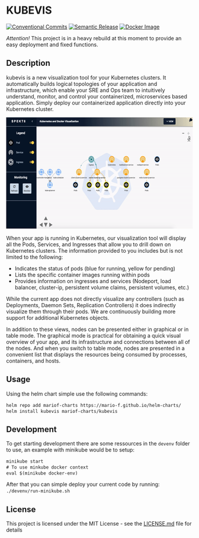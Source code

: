 # KUBEVIS

[![Conventional Commits](https://img.shields.io/badge/Conventional%20Commits-1.0.0-yellow.svg)](https://conventionalcommits.org)
[![Semantic Release](https://img.shields.io/badge/%20%20%F0%9F%93%A6%F0%9F%9A%80-semantic--release-e10079.svg)](https://github.com/semantic-release/semantic-release)
[![Docker Image](https://github.com/Mario-F/kubevis/actions/workflows/docker.yml/badge.svg?branch=master)](https://github.com/Mario-F/kubevis/pkgs/container/kubevis)

*Attention!* This project is in a heavy rebuild at this moment to provide an easy deployment and fixed functions.

## Description

kubevis is a new visualization tool for your Kubernetes clusters. It automatically builds logical topologies of your application and infrastructure, which enable your SRE and Ops team to intuitively understand, monitor, and control your containerized, microservices based application. Simply deploy our containerized application directly into your Kubernetes cluster. 

<img src="docs/kubevis-preview.gif" width="600" height="300" />

When your app is running in Kubernetes, our visualization tool will display all the Pods, Services, and Ingresses that allow you to drill down on Kubernetes clusters. The information provided to you includes but is not limited to the following:

* Indicates the status of pods (blue for running, yellow for pending)
* Lists the specific container images running within pods
* Provides information on ingresses and services (Nodeport, load balancer, cluster-ip, persistent volume claims, persistent volumes, etc.)

While the current app does not directly visualize any controllers (such as Deployments, Daemon Sets, Replication Controllers) it does indirectly visualize them through their pods. We are continuously building more support for additional Kubernetes objects.

In addition to these views, nodes can be presented either in graphical or in table mode. The graphical mode is practical for obtaining a quick visual overview of your app, and its infrastructure and connections between all of the nodes. And when you switch to table mode, nodes are presented in a convenient list that displays the resources being consumed by processes, containers, and hosts.

## Usage

Using the helm chart simple use the following commands:

```shell
helm repo add mariof-charts https://mario-f.github.io/helm-charts/
helm install kubevis mariof-charts/kubevis
```

## Development

To get starting development there are some ressources in the `devenv` folder to use, an example with minikube would be to setup:

```shell
minikube start
# To use minkube docker context
eval $(minikube docker-env)
```

After that you can simple deploy your current code by running: `./devenv/run-minikube.sh`

## License

This project is licensed under the MIT License - see the [LICENSE.md](https://github.com/Mario-F/kubevis/blob/master/LICENSE) file for details
